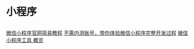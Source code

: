 # 小程序

##
[微信小程序官网简易教程](https://developers.weixin.qq.com/miniprogram/dev/quickstart/basic/getting-started.html) 
[不需内测账号，带你体验微信小程序完整开发过程](https://www.cnblogs.com/sunjingxin/p/5919793.html)
[微信小程序工具 概览](https://www.w3cschool.cn/weixinapp/weixinapp-devtools.html)
